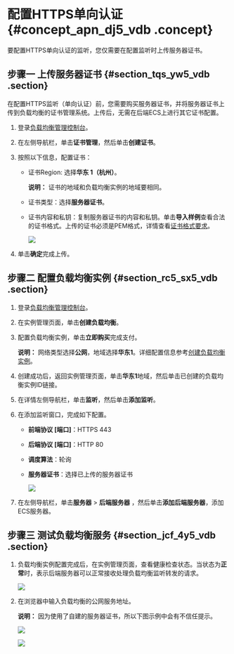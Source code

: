 # 配置HTTPS单向认证 {#concept_apn_dj5_vdb .concept}

要配置HTTPS单向认证的监听，您仅需要在配置监听时上传服务器证书。

## 步骤一 上传服务器证书 {#section_tqs_yw5_vdb .section}

在配置HTTPS监听（单向认证）前，您需要购买服务器证书，并将服务器证书上传到负载均衡的证书管理系统。上传后，无需在后端ECS上进行其它证书配置。

1.  登录[负载均衡管理控制台](https://slbnew.console.aliyun.com/?spm=5176.2020520101.1002.d10slb.2kxze4#/list/cn-hangzhou)。
2.  在左侧导航栏，单击**证书管理**，然后单击**创建证书**。
3.  按照以下信息，配置证书：
    -   证书Region: 选择**华东 1（杭州）**。

        **说明：** 证书的地域和负载均衡实例的地域要相同。

    -   证书类型：选择**服务器证书**。
    -   证书内容和私钥：复制服务器证书的内容和私钥。单击**导入样例**查看合法的证书格式。上传的证书必须是PEM格式，详情查看[证书格式要求](cn.zh-CN/历史文档/用户指南（旧版控制台）/证书管理/证书要求.md#)。

        ![](http://static-aliyun-doc.oss-cn-hangzhou.aliyuncs.com/assets/img/4132/15481757782640_zh-CN.png)

4.  单击**确定**完成上传。

## 步骤二 配置负载均衡实例 {#section_rc5_sx5_vdb .section}

1.  登录[负载均衡管理控制台](https://slbnew.console.aliyun.com/?spm=5176.2020520101.1002.d10slb.2kxze4#/list/cn-hangzhou)。
2.  在实例管理页面，单击**创建负载均衡**。
3.  配置负载均衡实例，单击**立即购买**完成支付。

    **说明：** 网络类型选择**公网**，地域选择**华东1**。详细配置信息参考[创建负载均衡实例](cn.zh-CN/历史文档/用户指南（旧版控制台）/负载均衡实例/创建实例.md#)。

4.  创建成功后，返回实例管理页面，单击**华东1**地域，然后单击已创建的负载均衡实例ID链接。
5.  在详情左侧导航栏，单击**监听**，然后单击**添加监听**。
6.  在添加监听窗口，完成如下配置。
    -   **前端协议 \[端口\]**：HTTPS 443
    -   **后端协议 \[端口\]**：HTTP 80
    -   **调度算法**：轮询
    -   **服务器证书**：选择已上传的服务器证书

        ![](http://static-aliyun-doc.oss-cn-hangzhou.aliyuncs.com/assets/img/4132/15481757782645_zh-CN.png)

7.  在左侧导航栏，单击**服务器** \> **后端服务器** ，然后单击**添加后端服务器**，添加ECS服务器。

## 步骤三 测试负载均衡服务 {#section_jcf_4y5_vdb .section}

1.  负载均衡实例配置完成后，在实例管理页面，查看健康检查状态。当状态为**正常**时，表示后端服务器可以正常接收处理负载均衡监听转发的请求。

    ![](http://static-aliyun-doc.oss-cn-hangzhou.aliyuncs.com/assets/img/4132/15481757782649_zh-CN.png)

2.  在浏览器中输入负载均衡的公网服务地址。

    **说明：** 因为使用了自建的服务器证书，所以下图示例中会有不信任提示。

    ![](http://static-aliyun-doc.oss-cn-hangzhou.aliyuncs.com/assets/img/15658/15481757787447_zh-CN.png)

    ![](http://static-aliyun-doc.oss-cn-hangzhou.aliyuncs.com/assets/img/15658/15481757787448_zh-CN.png)


